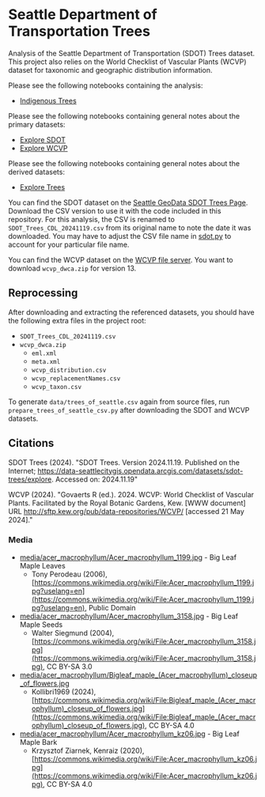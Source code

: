 # Seattle Department of Transportation Trees

Analysis of the Seattle Department of Transportation (SDOT) Trees dataset. This project also relies on the World Checklist of Vascular Plants (WCVP) dataset for taxonomic and geographic distribution information.

Please see the following notebooks containing the analysis:

* [Indigenous Trees](./indigenous_trees.ipynb)

Please see the following notebooks containing general notes about the primary datasets:

* [Explore SDOT](./explore_sdot.ipynb)
* [Explore WCVP](./explore_wcvp.ipynb)

Please see the following notebooks containing general notes about the derived datasets:

* [Explore Trees](./explore_sdot.ipynb)

You can find the SDOT dataset on the [Seattle GeoData SDOT Trees Page](https://data-seattlecitygis.opendata.arcgis.com/datasets/sdot-trees/explore).
Download the CSV version to use it with the code included in this repository.
For this analysis, the CSV is renamed to `SDOT_Trees_CDL_20241119.csv` from its original name to note the date it was downloaded.
You may have to adjust the CSV file name in [sdot.py](sdot.py) to account for your particular file name.

You can find the WCVP dataset on the [WCVP file server](http://sftp.kew.org/pub/data-repositories/WCVP/).
You want to download `wcvp_dwca.zip` for version 13.

## Reprocessing

After downloading and extracting the referenced datasets, you should have the following extra files in the project root:

* `SDOT_Trees_CDL_20241119.csv`
* `wcvp_dwca.zip`
  - `eml.xml`
  - `meta.xml`
  - `wcvp_distribution.csv`
  - `wcvp_replacementNames.csv`
  - `wcvp_taxon.csv`

To generate `data/trees_of_seattle.csv` again from source files, run `prepare_trees_of_seattle_csv.py` after downloading the SDOT and WCVP datasets.

## Citations

SDOT Trees (2024). "SDOT Trees. Version 2024.11.19. Published on the Internet; https://data-seattlecitygis.opendata.arcgis.com/datasets/sdot-trees/explore. Accessed on: 2024.11.19"

WCVP (2024). "Govaerts R (ed.). 2024. WCVP: World Checklist of Vascular Plants. Facilitated by the Royal Botanic Gardens, Kew. [WWW document] URL http://sftp.kew.org/pub/data-repositories/WCVP/ [accessed 21 May 2024]."

### Media

* [media/acer_macrophyllum/Acer_macrophyllum_1199.jpg](./media/acer_macrophyllum/Acer_macrophyllum_1199.jpg) - Big Leaf Maple Leaves
  - Tony Perodeau (2006), [https://commons.wikimedia.org/wiki/File:Acer_macrophyllum_1199.jpg?uselang=en](https://commons.wikimedia.org/wiki/File:Acer_macrophyllum_1199.jpg?uselang=en), Public Domain
* [media/acer_macrophyllum/Acer_macrophyllum_3158.jpg](./media/acer_macrophyllum/Acer_macrophyllum_3158.jpg) - Big Leaf Maple Seeds
  - Walter Siegmund (2004), [https://commons.wikimedia.org/wiki/File:Acer_macrophyllum_3158.jpg](https://commons.wikimedia.org/wiki/File:Acer_macrophyllum_3158.jpg), CC BY-SA 3.0
* [media/acer_macrophyllum/Bigleaf_maple_(Acer_macrophyllum)_closeup_of_flowers.jpg](./media/acer_macrophyllum/Bigleaf_maple_(Acer_macrophyllum)_closeup_of_flowers.jpg)
  - Kollibri1969 (2024), [https://commons.wikimedia.org/wiki/File:Bigleaf_maple_(Acer_macrophyllum)_closeup_of_flowers.jpg](https://commons.wikimedia.org/wiki/File:Bigleaf_maple_(Acer_macrophyllum)_closeup_of_flowers.jpg), CC BY-SA 4.0
* [media/acer_macrophyllum/Acer_macrophyllum_kz06.jpg](./media/acer_macrophyllum/Acer_macrophyllum_kz06.jpg) - Big Leaf Maple Bark
  - Krzysztof Ziarnek, Kenraiz (2020), [https://commons.wikimedia.org/wiki/File:Acer_macrophyllum_kz06.jpg](https://commons.wikimedia.org/wiki/File:Acer_macrophyllum_kz06.jpg), CC BY-SA 4.0
